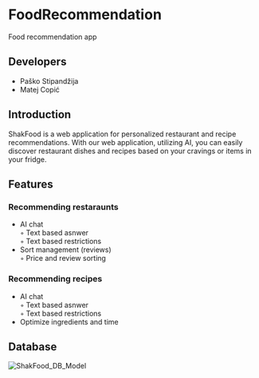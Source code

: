 # FoodRecommendation
Food recommendation app

## Developers
- Paško Stipandžija
- Matej Copić

## Introduction
ShakFood is a web application for personalized restaurant and recipe recommendations.
With our web application, utilizing AI, you can easily discover restaurant dishes and recipes based on your cravings or items in your fridge.

## Features

### Recommending restaraunts
  - AI chat <br> 
      &#x25E6; Text based asnwer<br>
      &#x25E6; Text based restrictions
  - Sort management (reviews) <br>
      &#x25E6; Price and review sorting
### Recommending recipes
  - AI chat <br>
      &#x25E6; Text based asnwer<br>
      &#x25E6; Text based restrictions
  - Optimize ingredients and time

## Database
![ShakFood_DB_Model](https://github.com/OSS-Csharp-Seminar/FoodRecommendation/assets/92452548/17c8e00b-ee23-4d61-b481-bad5be50c6af)
